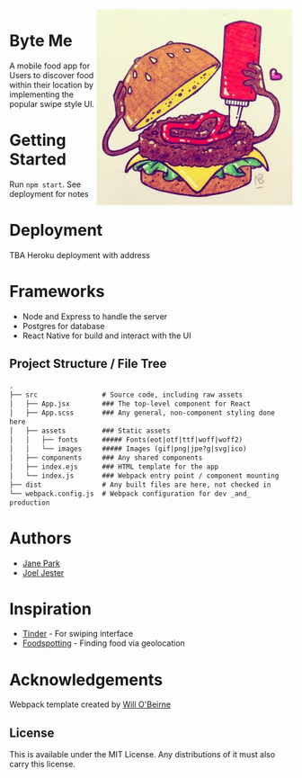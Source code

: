 <img src="/src/assets/images/burgerlove.jpg" align="right" />

# Byte Me
A mobile food app for Users to discover food within their location by implementing the popular swipe style UI.

# Getting Started
Run `npm start`. See deployment for notes

# Deployment
TBA Heroku deployment with address

# Frameworks
* Node and Express to handle the server
* Postgres for database
* React Native for build and interact with the UI

## Project Structure / File Tree

```
.
├── src                # Source code, including raw assets
│   ├── App.jsx        ### The top-level component for React
│   ├── App.scss       ### Any general, non-component styling done here
│   ├── assets         ### Static assets
│   │   ├── fonts      ##### Fonts(eot|otf|ttf|woff|woff2)
│   │   └── images     ##### Images (gif|png|jpe?g|svg|ico)
│   ├── components     ### Any shared components
│   ├── index.ejs      ### HTML template for the app
│   └── index.js       ### Webpack entry point / component mounting
├── dist               # Any built files are here, not checked in
└── webpack.config.js  # Webpack configuration for dev _and_ production

```

# Authors
* [Jane Park](https://github.com/janepark7)
* [Joel Jester](https://github.com/xcatlkd)

# Inspiration
* [Tinder](http://www.tinder.com) - For swiping interface
* [Foodspotting](http://www.foodspotting.com) - Finding food via geolocation

# Acknowledgements
Webpack template created by [Will O'Beirne](https://github.com/wbobeirne/)

## License

This is available under the MIT License. Any distributions of it must also carry
this license.
